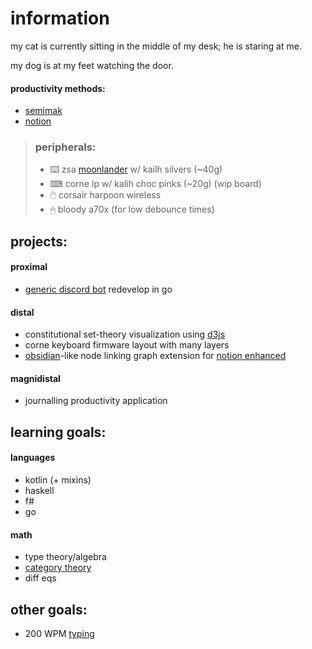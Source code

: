 # information

my cat is currently sitting in the middle of my desk; he is staring at me.

my dog is at my feet watching the door.

#### productivity methods:

- [semimak](https://github.com/semilin/semimak)
- [notion](https://notion.so)

> ### peripherals:
> - ⌨️ zsa [moonlander](https://configure.zsa.io/embed/moonlander/layouts/P7DxJ/latest/0) w/ kailh silvers (~40g)
> - ⌨ corne lp w/ kalih choc pinks (~20g) (wip board)
> - 🖱️ corsair harpoon wireless
> - 🖱 bloody a70x (for low debounce times)


## projects:

#### proximal

- [generic discord bot](https://github.com/Irr0n/DreamgroveBot) redevelop in go

#### distal

- constitutional set-theory visualization using [d3js](https://d3js.org/)
- corne keyboard firmware layout with many layers
- [obsidian](https://obsidian.md/)-like node linking graph extension for [notion enhanced](https://notion-enhancer.github.io/)

#### magnidistal

- journalling productivity application


## learning goals:

#### languages

- kotlin (+ mixins)
- haskell
- f\#
- go

#### math

- type theory/algebra
- [category theory](https://youtu.be/I8LbkfSSR58)
- diff eqs

## other goals:

- 200 WPM [typing](https://monkeytype.com/profile/Iron)
